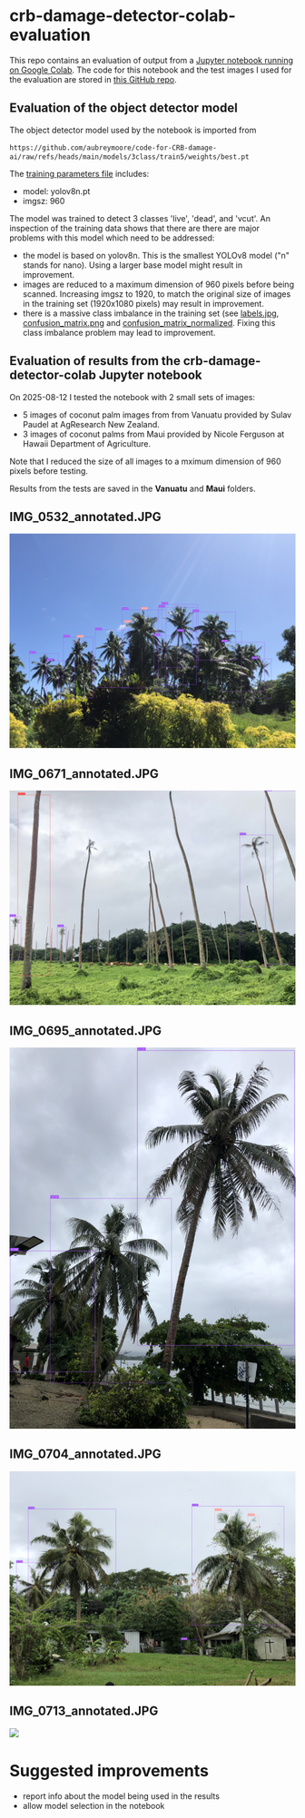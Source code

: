 # crb-damage-detector-colab-evaluation

This repo contains an evaluation of output from a [Jupyter notebook running on Google Colab](https://colab.research.google.com/github/aubreymoore/crb-damage-detector-colab/blob/main/detect_and_annotate.ipynb). The code for this notebook and the test images I used for the evaluation are stored in [this GitHub repo](https://github.com/aubreymoore/crb-damage-detector-colab).

## Evaluation of the object detector model

The object detector model used by the notebook is imported from
``` 
https://github.com/aubreymoore/code-for-CRB-damage-ai/raw/refs/heads/main/models/3class/train5/weights/best.pt
```
The [training parameters file](https://github.com/aubreymoore/code-for-CRB-damage-ai/blob/main/models/3class/train5/args.yaml) includes:
* model: yolov8n.pt
* imgsz: 960

The model was trained to detect 3 classes 'live', 'dead', and 'vcut'. 
An inspection of the training data shows that there are there are major problems with this model which need to be addressed:
* the model is based on yolov8n. This is the smallest YOLOv8 model ("n" stands for nano). Using a larger base model might result in improvement.
* images are reduced to a maximum dimension of 960 pixels before being scanned. Increasing imgsz to 1920, to match the original size of images in the training set (1920x1080 pixels) may result in improvement.
* there is a massive class imbalance in the training set (see [labels.jpg](https://github.com/aubreymoore/code-for-CRB-damage-ai/blob/main/models/3class/train5/labels.jpg), [confusion_matrix.png](models/3class/train5/confusion_matrix.png) and [confusion_matrix_normalized](models/3class/train5/confusion_matrix_normalized.png). Fixing this class imbalance problem may lead to improvement. 

## Evaluation of results from the crb-damage-detector-colab Jupyter notebook

On 2025-08-12 I tested the notebook with 2 small sets of images:
* 5 images of coconut palm images from from Vanuatu provided by Sulav Paudel at AgResearch New Zealand.
* 3 images of coconut palms from Maui provided by Nicole Ferguson at Hawaii Department of Agriculture.

Note that I reduced the size of all images to a mximum dimension of 960 pixels before testing. 

Results from the tests are saved in the **Vanuatu** and **Maui** folders.

## IMG_0532_annotated.JPG
![](https://github.com/aubreymoore/crb-damage-detector-colab-evaluation/blob/main/Vanuatu/IMG_0532_annotated.JPG)

## IMG_0671_annotated.JPG
![](https://github.com/aubreymoore/crb-damage-detector-colab-evaluation/blob/main/Vanuatu/IMG_0671_annotated.JPG)

## IMG_0695_annotated.JPG
![](https://github.com/aubreymoore/crb-damage-detector-colab-evaluation/blob/main/Vanuatu/IMG_0695_annotated.JPG)

## IMG_0704_annotated.JPG
![](https://github.com/aubreymoore/crb-damage-detector-colab-evaluation/blob/main/Vanuatu/IMG_0704_annotated.JPG)

## IMG_0713_annotated.JPG
![](https://github.com/aubreymoore/crb-damage-detector-colab-evaluation/blob/main/Vanuatu/IMG_713_annotated.JPG)



# Suggested improvements

* report info about the model being used in the results
* allow model selection in the notebook
